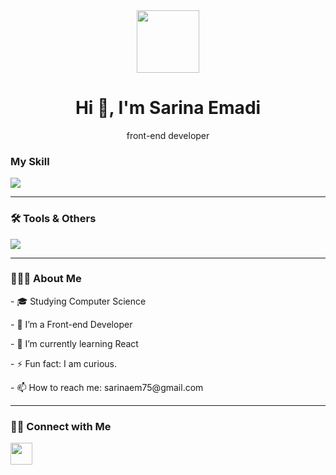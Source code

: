 
<div id="header" align="center">
  <img src="https://i.giphy.com/media/v1.Y2lkPTc5MGI3NjExeXNoZWE4eDUxdWp6Mmx2cTZhZXRuYXAwc2UzcmFmeTllMHE0bnQ2YiZlcD12MV9pbnRlcm5hbF9naWZfYnlfaWQmY3Q9Zw/1XCcD9VLQZ2Io/giphy.gif" width="100" />
  <h1>Hi 👋, I'm Sarina Emadi</h1>
  <p> front-end developer</p>
</div>


<div>
  <h3>My Skill</h3>
<img src="https://skillicons.dev/icons?i=html,css,js,react,tailwind" />

</div>
<hr />
<div>
  <h3>🛠 Tools & Others</h3>
<img src="https://skillicons.dev/icons?i=github,figma" />

</div>

<hr />

<h3>👨🏻‍💻 About Me</h3>
<p>- 🎓 Studying Computer Science</p>
<p>- 🔭  I’m a Front-end Developer</p>
<p>- 🌱 I’m currently learning React</p>
<p>- ⚡ Fun fact: I am curious.</p>
<p>- 📫 How to reach me: sarinaem75@gmail.com</p>


<hr />

<div>
  <h3>🤝🏻 Connect with Me</h3>
  <a href="https://www.linkedin.com/in/sarinaemadi/" rel="nofollow">
  <img width="35px" height="35px" src="https://camo.githubusercontent.com/d5c6417453009a135bfe449d2b4c9aa1b36088c412da500be1026212629ab41f/68747470733a2f2f63646e2e6a7364656c6976722e6e65742f67682f64657669636f6e732f64657669636f6e406c61746573742f69636f6e732f6c696e6b6564696e2f6c696e6b6564696e2d6f726967696e616c2e737667" data-canonical-src="https://cdn.jsdelivr.net/gh/devicons/devicon@latest/icons/linkedin/linkedin-original.svg" >
</a>
</div>

<!--
**sarinaem/sarinaem** is a ✨ _special_ ✨ repository because its `README.md` (this file) appears on your GitHub profile.
<a href="https://img.shields.io/badge/LinkedIn-https%3A%2F%2Flinkedin.com%2Fin%2Fsarinaemadi-blue
"></a>

- 🤔 I’m looking for help 
https://i.giphy.com/media/v1.Y2lkPTc5MGI3NjExcHF0NWsyMnFmcXBvZnd1eTc5N3BrcnZ1NDRwanZlOXN1ZjlieGVubCZlcD12MV9pbnRlcm5hbF9naWZfYnlfaWQmY3Q9Zw/RbDKaczqWovIugyJmW/giphy.gif
<div>
  <a href="https://img.shields.io/badge/logo-javascript-blue?logo=javascript"></a>
</div>



-->
